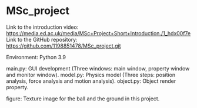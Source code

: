 # MSc_project
Link to the introduction video: https://media.ed.ac.uk/media/MSc+Project+Short+Introduction./1_hdx00f7e
Link to the GitHub repository: https://github.com/1198851478/MSc_project.git

Environment: Python 3.9

main.py: GUI development (Three windows: main window, property window and monitor window).
model.py: Physics model (Three steps: position analysis, force analysis and motion analysis).
object.py: Object render property.

figure: Texture image for the ball and the ground in this project.
